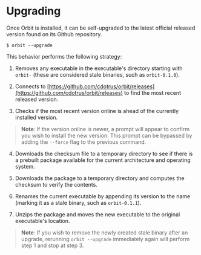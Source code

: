 # Upgrading

Once Orbit is installed, it can be self-upgraded to the latest official released version found on its Github repository.
```
$ orbit --upgrade
```

This behavior performs the following strategy:

1. Removes any executable in the executable's directory starting with `orbit-` (these are considered stale binaries, such as `orbit-0.1.0`).

2. Connects to [https://github.com/cdotrus/orbit/releases](https://github.com/cdotrus/orbit/releases) to find the most recent released version.

3. Checks if the most recent version online is ahead of the currently installed version.

> __Note__: If the version online is newer, a prompt will appear to confirm you wish to install the new version. This prompt can be bypassed by adding the `--force` flag to the previous command.

4. Downloads the checksum file to a temporary directory to see if there is a prebuilt package available for the current architecture and operating system.

5. Downloads the package to a temporary directory and computes the checksum to verify the contents.

6. Renames the current executable by appending its version to the name (marking it as a stale binary, such as `orbit-0.1.1`).

7. Unzips the package and moves the new executable to the original executable's location.


> __Note__: If you wish to remove the newly created stale binary after an upgrade, rerunning `orbit --upgrade` immediately again will perform step 1 and stop at step 3.